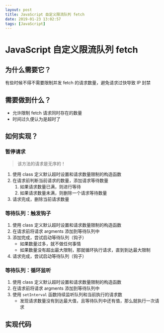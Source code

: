 ```yaml
---
layout: post
title: JavaScript 自定义限流队列 fetch
date: 2019-01-23 13:02:57
tags: [JavaScript]
---
```


# JavaScript 自定义限流队列 fetch

## 为什么需要它？

有些时候不得不需要限制并发 fetch 的请求数量，避免请求过快导致 IP 封禁

## 需要做到什么？

- 允许限制 fetch 请求同时存在的数量
- 时间过久便认为是超时了

## 如何实现？

### 暂停请求

> 该方法的请求是无序的！

1. 使用 class 定义默认超时设置和请求数量限制的构造函数
2. 在请求前判断当前请求的数量，添加请求等待数量
   1. 如果请求数量已满，则进行等待
   2. 如果请求数量未满，则删除一个请求等待数量
3. 请求完成，删除当前请求数量

### 等待队列：触发钩子

1. 使用 class 定义默认超时设置和请求数量限制的构造函数
2. 在请求前将请求 argments 添加到等待队列中
3. 添加完成，尝试启动等待队列（钩子）
   - 如果数量过多，就不做任何事情
   - 如果数量没有超出最大限制，那就循环执行请求，直到到达最大限制
4. 请求完成，尝试启动等待队列（钩子）

### 等待队列：循环监听

1. 使用 class 定义默认超时设置和请求数量限制的构造函数
2. 在请求前将请求 argments 添加到等待队列中
3. 使用 `setInterval` 函数持续监听队列和当前执行的请求数
   - 发现请求数量没有到达最大值，且等待队列中还有值，那么就执行一次请求

## 实现代码
